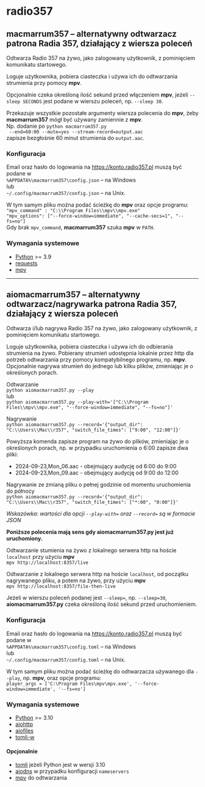 # radio357

## macmarrum357 – alternatywny odtwarzacz patrona Radia 357, działający z wiersza poleceń

Odtwarza Radio 357 na żywo, jako zalogowany użytkownik, z pominięciem komunikatu startowego.

Loguje użytkownika, pobiera ciasteczka i używa ich do odtwarzania strumienia przy pomocy **mpv**.

Opcjonalnie czeka określoną ilość sekund przed włączeniem **mpv**,
jeżeli `--sleep SECONDS` jest podane w wierszu poleceń, np. `--sleep 30`.

Przekazuje wszystkie pozostałe argumenty wiersza polecenia do **mpv**,
żeby **macmarrum357** mógł być używany zamiennie z **mpv**.\
Np. dodanie po `python macmarrum357.py`\
` --end=60:00 --mute=yes --stream-record=output.aac`\
zapisze bezgłośnie 60 minut strumienia do `output.aac`.

### Konfiguracja

Email oraz hasło do logowania na https://konto.radio357.pl muszą być podane w\
`%APPDATA%\macmarrum357\config.json` – na Windows\
lub\
`~/.config/macmarrum357/config.json` – na Unix.

W tym samym pliku można podać ścieżkę do **mpv** oraz opcje programu:\
`"mpv_command" : "C:\\Program Files\\mpv\\mpv.exe"`\
`"mpv_options": ["--force-window=immediate", "--cache-secs=1", "--fs=no"]`\
Gdy brak `mpv_command`, **macmarrum357** szuka **mpv** w `PATH`.

### Wymagania systemowe

- [Python](https://www.python.org/downloads/) >= 3.9
- [requests](https://pypi.org/project/requests/)
- [mpv](https://mpv.io/installation/)

---

## aiomacmarrum357 – alternatywny odtwarzacz/nagrywarka patrona Radia 357, działający z wiersza poleceń

Odtwarza i/lub nagrywa Radio 357 na żywo, jako zalogowany użytkownik, z pominięciem komunikatu startowego.

Loguje użytkownika, pobiera ciasteczka i używa ich do odbierania strumienia na żywo.
Pobierany strumień udostępnia lokalnie przez http dla potrzeb odtwarzania przy pomocy kompatybilnego programu, np. **mpv**.
Opcjonalnie nagrywa strumień do jednego lub kilku plików, zmieniając je o określonych porach.

Odtwarzanie\
`python aiomacmarrum357.py --play`\
lub\
`python aiomacmarrum357.py --play-with='["C:\\Program Files\\mpv\\mpv.exe", "--force-window=immediate", "--fs=no"]'`

Nagrywanie\
`python aiomacmarrum357.py --record='{"output_dir": "C:\\Users\\Mac\\r357", "switch_file_times": ["9:00", "12:00"]}'`

Powyższa komenda zapisze program na żywo do plików, zmieniając je o określonych porach,
np. w przypadku uruchomienia o 6:00 zapisze dwa pliki:
* 2024-09-23,Mon_06.aac - obejmujący audycję od 6:00 do 9:00
* 2024-09-23,Mon_09.aac - obejmujący audycję od 9:00 do 12:00

Nagrywanie ze zmianą pliku o pełnej godzinie od momentu uruchomienia do północy\
`python aiomacmarrum357.py --record='{"output_dir": "C:\\Users\\Mac\\r357", "switch_file_times": ["*:00", "0:00"]}'`

*Wskazówka: wartości dla opcji `--play-with=` oraz `--record=` są w formacie JSON*

**Poniższe polecenia mają sens gdy **aiomacmarrum357.py** jest już uruchomiony.**

Odtwarzanie stumienia na żywo z lokalnego serwera http na hoście `localhost` przy użyciu **mpv**\
`mpv http://localhost:8357/live`

Odtwarzanie z lokalnego serwera http na hoście `localhost`, od początku nagrywanego pliku, a potem na żywo, przy użyciu **mpv**\
`mpv http://localhost:8357/file-then-live`

Jeżeli w wierszu poleceń podanej jest `--sleep=`, np. `--sleep=30`,
**aiomacmarrum357.py** czeka określoną ilość sekund przed uruchomieniem.

### Konfiguracja

Email oraz hasło do logowania na https://konto.radio357.pl muszą być podane w\
`%APPDATA%\macmarrum357\config.toml` – na Windows\
lub\
`~/.config/macmarrum357/config.toml` – na Unix.

W tym samym pliku można podać ścieżkę do odtwarzacza używanego dla `--play`, np. **mpv**, oraz opcje programu:\
`player_args = ['C:\Program Files\mpv\mpv.exe', '--force-window=immediate', '--fs=no']`

### Wymagania systemowe

- [Python](https://www.python.org/downloads/) >= 3.10
- [aiohttp](https://pypi.org/project/aiohttp/)
- [aiofiles](https://pypi.org/project/aiofiles/)
- [tomli-w](https://pypi.org/project/tomli-w/)

#### Opcjonalnie

- [tomli](https://pypi.org/project/tomli/) jeżeli Python jest w wersji 3.10
- [aiodns](https://pypi.org/project/aiodns/) w przypadku konfiguracji `nameservers`
- [mpv](https://mpv.io/installation/) do odtwarzania
